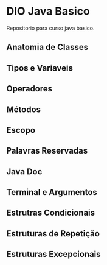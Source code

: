 # DIO Java Basico

Repositorio para curso java basico.

## Anatomia de Classes

## Tipos e Variaveis

## Operadores

## Métodos

## Escopo

## Palavras Reservadas

## Java Doc

## Terminal e Argumentos

## Estrutras Condicionais

## Estruturas de Repetição

## Estruturas Excepcionais